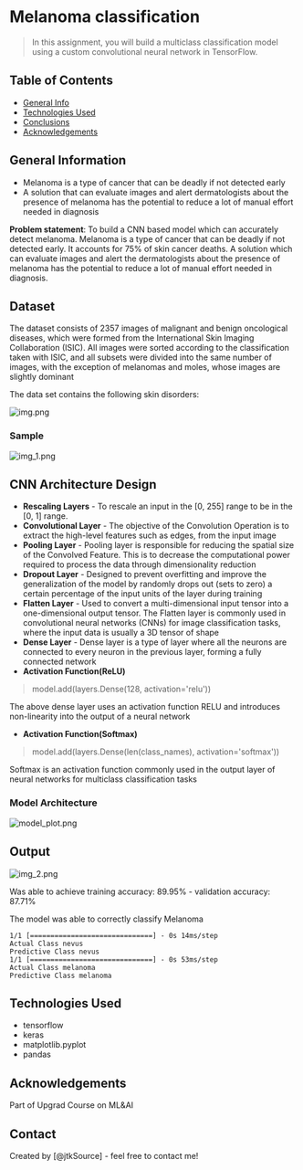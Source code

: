 # Melanoma classification
> In this assignment, you will build a multiclass classification model using a custom convolutional neural network in TensorFlow.


## Table of Contents
* [General Info](#general-information)
* [Technologies Used](#technologies-used)
* [Conclusions](#conclusions)
* [Acknowledgements](#acknowledgements)

<!-- You can include any other section that is pertinent to your problem -->

## General Information
- Melanoma is a type of cancer that can be deadly if not detected early
- A solution that can evaluate images and alert dermatologists about the presence of melanoma has the potential to reduce a lot of manual effort needed in diagnosis

**Problem statement**: 
To build a CNN based model which can accurately detect melanoma. Melanoma is a type of cancer that can be deadly if not detected early. It accounts for 75% of skin cancer deaths. A solution which can evaluate images and alert the dermatologists about the presence of melanoma has the potential to reduce a lot of manual effort needed in diagnosis.

## Dataset

The dataset consists of 2357 images of malignant and benign oncological diseases, which were formed from the International Skin Imaging Collaboration (ISIC). All images were sorted according to the classification taken with ISIC, and all subsets were divided into the same number of images, with the exception of melanomas and moles, whose images are slightly dominant

The data set contains the following skin disorders:

![img.png](img.png)

### Sample
![img_1.png](img_1.png)

## CNN Architecture Design

- **Rescaling Layers** - To rescale an input in the [0, 255] range to be in the [0, 1] range.
- **Convolutional Layer** - The objective of the Convolution Operation is to extract the high-level features such as edges, from the input image
- **Pooling Layer** - Pooling layer is responsible for reducing the spatial size of the Convolved Feature. This is to decrease the computational power required to process the data through dimensionality reduction
- **Dropout Layer** - Designed to prevent overfitting and improve the generalization of the model by randomly drops out (sets to zero) a certain percentage of the input units of the layer during training 
- **Flatten Layer** - Used to convert a multi-dimensional input tensor into a one-dimensional output tensor. The Flatten layer is commonly used in convolutional neural networks (CNNs) for image classification tasks, where the input data is usually a 3D tensor of shape
- **Dense Layer** - Dense layer is a type of layer where all the neurons are connected to every neuron in the previous layer, forming a fully connected network
- **Activation Function(ReLU)**

 > model.add(layers.Dense(128, activation='relu'))
   
  The above dense layer uses an activation function RELU and introduces non-linearity into the output of a neural network

- **Activation Function(Softmax)**

 > model.add(layers.Dense(len(class_names), activation='softmax'))

  Softmax is an activation function commonly used in the output layer of neural networks for multiclass classification tasks

### Model Architecture
![model_plot.png](model_plot.png)


## Output

![img_2.png](img_2.png)

Was able to achieve training accuracy: 89.95% - validation accuracy: 87.71%

The model was able to correctly classify Melanoma

```shell
1/1 [==============================] - 0s 14ms/step
Actual Class nevus
Predictive Class nevus
1/1 [==============================] - 0s 53ms/step
Actual Class melanoma
Predictive Class melanoma
```

## Technologies Used
- tensorflow
- keras
- matplotlib.pyplot
- pandas

## Acknowledgements

Part of Upgrad Course on ML&AI

## Contact

Created by [@jtkSource] - feel free to contact me!
